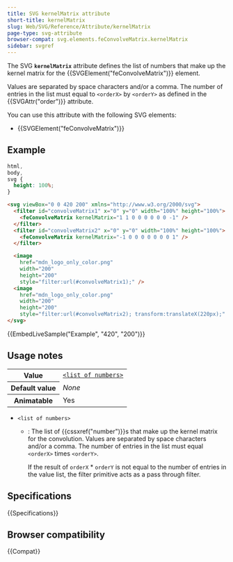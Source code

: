```yaml
---
title: SVG kernelMatrix attribute
short-title: kernelMatrix
slug: Web/SVG/Reference/Attribute/kernelMatrix
page-type: svg-attribute
browser-compat: svg.elements.feConvolveMatrix.kernelMatrix
sidebar: svgref
---
```


The SVG **`kernelMatrix`** attribute defines the list of numbers that make up the kernel matrix for the {{SVGElement("feConvolveMatrix")}} element.

Values are separated by space characters and/or a comma. The number of entries in the list must equal to `<orderX>` by `<orderY>` as defined in the {{SVGAttr("order")}} attribute.

You can use this attribute with the following SVG elements:

- {{SVGElement("feConvolveMatrix")}}

## Example

```css hidden
html,
body,
svg {
  height: 100%;
}
```

```html
<svg viewBox="0 0 420 200" xmlns="http://www.w3.org/2000/svg">
  <filter id="convolveMatrix1" x="0" y="0" width="100%" height="100%">
    <feConvolveMatrix kernelMatrix="1 1 0 0 0 0 0 0 -1" />
  </filter>
  <filter id="convolveMatrix2" x="0" y="0" width="100%" height="100%">
    <feConvolveMatrix kernelMatrix="-1 0 0 0 0 0 0 0 1" />
  </filter>

  <image
    href="mdn_logo_only_color.png"
    width="200"
    height="200"
    style="filter:url(#convolveMatrix1);" />
  <image
    href="mdn_logo_only_color.png"
    width="200"
    height="200"
    style="filter:url(#convolveMatrix2); transform:translateX(220px);" />
</svg>
```

{{EmbedLiveSample("Example", "420", "200")}}

## Usage notes

<table class="properties">
  <tbody>
    <tr>
      <th scope="row">Value</th>
      <td>
        <code
          ><a href="/en-US/docs/Web/SVG/Guides/Content_type#list-of-ts"
            >&#x3C;list of numbers></a
          ></code
        >
      </td>
    </tr>
    <tr>
      <th scope="row">Default value</th>
      <td><em>None</em></td>
    </tr>
    <tr>
      <th scope="row">Animatable</th>
      <td>Yes</td>
    </tr>
  </tbody>
</table>

- `<list of numbers>`

  - : The list of {{cssxref("number")}}s that make up the kernel matrix for the convolution. Values are separated by space characters and/or a comma. The number of entries in the list must equal `<orderX>` times `<orderY>`.

    If the result of `orderX` \* `orderY` is not equal to the number of entries in the value list, the filter primitive acts as a pass through filter.

## Specifications

{{Specifications}}

## Browser compatibility

{{Compat}}
